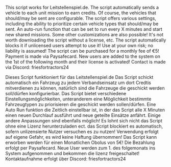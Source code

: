 This script works for Leitstellenspiel.de.
The script automatically sends a vehicle to each unit mission to earn credits. Of course, the vehicles that should/may be sent are configurable.
The script offers various settings, including the ability to prioritize certain vehicle types that should/may be sent. An auto-run function that can be set to run every X minutes and start new shared missions. Some other customizations are also possible!
It's not worth downloading the script without a license, etc. The script automatically blocks it if unlicensed users attempt to use it!
Use at your own risk; no liability is assumed!
The script can be purchased for a monthly fee of €5! Payment is made via Paysafecard. New users are added to the system on the 1st of the following month and their license is activated!
Contact is made via Discord: friesfortractors24

Dieses Script funktioniert für das Leitstellenspiel.de
Das Script schickt automatisch ein Fahrzeug zu jedem Verbandseinsatz um dort Credtis mitverdienen zu können, natürlich sind die Fahrzeuge die geschickt werden soll/dürfen konfigurierbar. 
Das Script bietet verschiedene Einstellungsmöglichkeiten, unteranderem eine Möglichkeit bestimmte Fahrzeugtypen zu priorisieren die geschickt werden sollen/dürfen. Eine Auto Run funktion die Zeitlich einstellbar ist, in der das Script alle X Minuten einen neuen Durchlauf ausführt und neue geteilte Einsätze anfährt. Einige andere Anpassungen sind ebenfalls möglich!
Es lohnt sich nicht das Script ohne eine Lizenz herunterzuladen ect. das Script blockiert es automatisch, sofern unlizensierte Nutzer versuchen es zu nutzen!
Verwendung erfolgt auf eigene Gefahr, es wird keine Haftung übernommen!
Das Script kann erworben werden für einen Monatlichen Obolus von 5€! Die Bezahlung erfolgt per Paysafecard. Neue User werden zum 1. des folgemonats ins System aufgenommen und bekommen die lizenz freigeschaltet!
Kontaktaufnahme erfolgt über Discord: friesfortractors24
